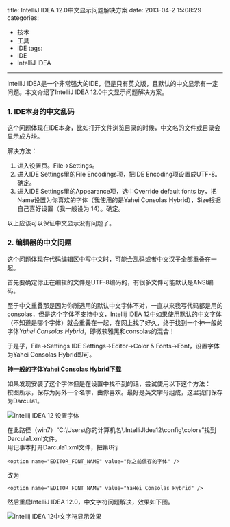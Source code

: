 title: IntelliJ IDEA 12.0中文显示问题解决方案
date: 2013-04-2 15:08:29
categories:
- 技术
- 工具
- IDE
tags:
- IDE
- IntelliJ IDEA
---
IntelliJ IDEA是一个非常强大的IDE，但是只有英文版，且默认的中文显示有一定问题。本文介绍了IntelliJ IDEA 12.0中文显示问题解决方案。

<!-- more -->

### 1. IDE本身的中文乱码
这个问题体现在IDE本身，比如打开文件浏览目录的时候，中文名的文件或目录会显示成方块。

解决方法：  
1. 进入设置页。File->Settings。  
2. 进入IDE Settings里的File Encodings项，把IDE Encoding项设置成UTF-8。确定。  
3. 进入IDE Settings里的Appearance项，选中Override default fonts by，把Name设置为你喜欢的字体（我使用的是Yahei Consolas Hybrid），Size根据自己喜好设置（我一般设为 14）。确定。

以上应该可以保证中文显示没有问题了。

### 2. 编辑器的中文问题
这个问题体现在代码编辑区中写中文时，可能会乱码或者中文汉子全部重叠在一起。

首先要确定你正在编辑的文件是UTF-8编码的，有很多文件可能默认是ANSI编码。

至于中文重叠那是因为你所选用的默认中文字体不对，一直以来我写代码都是用的consolas，但是这个字体不支持中文，Intellij IDEA 12中如果使用默认的中文字体（不知道是哪个字体）就会重叠在一起，在网上找了好久，终于找到一个神一般的字体*Yahei Consolas Hybrid*，即微软雅黑和consolas的混合！

于是乎，File->Settings IDE Settings->Editor->Color & Fonts->Font，设置字体为Yahei Consolas Hybrid即可。

**[神一般的字体Yahei Consolas Hybrid下载](http://pan.baidu.com/s/1c0lAVfE)**

如果发现安装了这个字体但是在设置中找不到的话，尝试使用以下这个方法：  
按图所示，保存为另外一个名字，由你喜欢。最好是英文字母组成，这里我们保存为Darcula1。

![Intellij IDEA 12 设置字体](http://raytaylorlin-blog.oss-cn-shenzhen.aliyuncs.com/image/IDE/Intellij%20IDEA%2012%20%E8%AE%BE%E7%BD%AE%E5%AD%97%E4%BD%93.jpg)  

在此路径（win7）“C:\Users\你的计算机名\\.IntelliJIdea12\config\colors”找到Darcula1.xml文件。  
用记事本打开Darcula1.xml文件，把第8行  

    <option name="EDITOR_FONT_NAME" value="你之前保存的字体" />

改为  

    <option name="EDITOR_FONT_NAME" value="YaHei Consolas Hybrid" />

然后重启IntelliJ IDEA 12.0，中文字符问题解决，效果如下图。

![Intellij IDEA 12中文字符显示效果](http://raytaylorlin-blog.oss-cn-shenzhen.aliyuncs.com/image/IDE/Intellij%20IDEA%2012%E4%B8%AD%E6%96%87%E5%AD%97%E7%AC%A6%E6%98%BE%E7%A4%BA%E6%95%88%E6%9E%9C.jpg)

